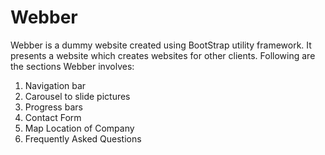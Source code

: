 # Webber
Webber is a dummy website created using BootStrap utility framework. It presents a website which creates websites for other clients. Following are the sections Webber involves:
1. Navigation bar
2. Carousel to slide pictures
3. Progress bars
4. Contact Form
5. Map Location of Company
6. Frequently Asked Questions
